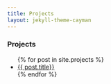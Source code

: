 ```yaml
---
title: Projects
layout: jekyll-theme-cayman
---
```


### Projects
<ul class= "well lead list-unstyled">
{% for post in site.projects %}
<li>
  <a href= "{{ post.url}}">{{ post.title}}</a>
</li>
</li>
{% endfor %}
</ul>
